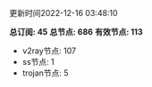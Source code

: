 更新时间2022-12-16 03:48:10

**总订阅: 45**
**总节点: 686**
**有效节点: 113**
- v2ray节点: 107
- ss节点: 1
- trojan节点: 5
